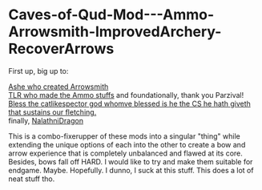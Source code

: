 # Caves-of-Qud-Mod---Ammo-Arrowsmith-ImprovedArchery-RecoverArrows

First up, big up to:

[Ashe who created Arrowsmith](https://github.com/AsheIsAmazing)  
[TLR who made the Ammo stuffs](https://drive.google.com/drive/folders/0B8CXh9-GIYi-aDVCNEs4TlNDcnc?resourcekey=0-gyV3fVPDy5wFAnc90Sn3gA) and foundationally, thank you Parzival!  
[Bless the catlikespector god whomve blessed is he the CS he hath giveth that sustains our fletching.](https://steamcommunity.com/sharedfiles/filedetails/?id=2294964593&searchtext=ArrowRecovery)  
finally, [NalathniDragon](https://steamcommunity.com/sharedfiles/filedetails/?id=1773984345&searchtext=Improved+Archery)  

This is a combo-fixerupper of these mods into a singular "thing" while extending the unique options of each into the other to create a bow and arrow experience that is completely unbalanced and flawed at its core.  Besides, bows fall off HARD.  I would like to try and make them suitable for endgame.  Maybe.  Hopefully.  I dunno, I suck at this stuff.   This does a lot of neat stuff tho.  

